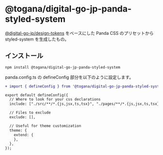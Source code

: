 # @togana/digital-go-jp-panda-styled-system

[@digital-go-jp/design-tokens](https://www.npmjs.com/package/@digital-go-jp/design-tokens) をベースにした Panda CSS のプリセットから styled-system を生成したもの。

## インストール

```sh
npm install @togana/digital-go-jp-panda-styled-system
```

panda.config.ts の defineConfig 部分を以下のように設定します。

```diff
+ import { defineConfig } from '@togana/digital-go-jp-panda-styled-system';

export default defineConfig({
  // Where to look for your css declarations
  include: ["./src/**/*.{js,jsx,ts,tsx}", "./pages/**/*.{js,jsx,ts,tsx}"],

  // Files to exclude
  exclude: [],

  // Useful for theme customization
  theme: {
    extend: {
    },
  },
});
```
